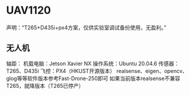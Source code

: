 # UAV1120
声明：“T265+D435i+px4方案，仅供实验室调试备份使用，无盈利。”

## 无人机
轴距：
机载电脑：Jetson Xavier NX
操作系统：Ubuntu 20.04.6
传感器：T265、D435i
飞控：PX4（HKUST开源版本）
realsense、eigen、opencv、glog等等软件版本参考Fast-Drone-250即可
如果当前版本realsense不兼容T265，就降版本（T265已停产）
